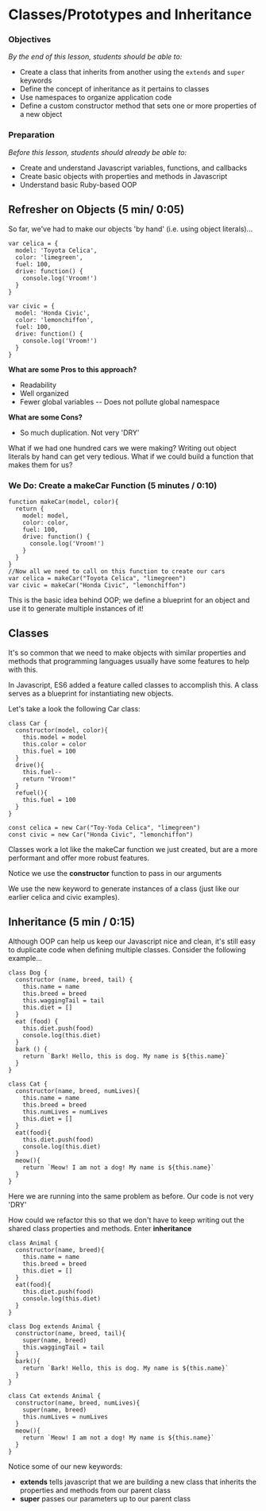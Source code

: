 # Classes/Prototypes and Inheritance

### Objectives
*By the end of this lesson, students should be able to:*
* Create a class that inherits from another using the `extends` and `super` keywords
* Define the concept of inheritance as it pertains to classes
* Use namespaces to organize application code
* Define a custom constructor method that sets one or more
properties of a new object

### Preparation
*Before this lesson, students should already be able to:*
* Create and understand Javascript variables, functions, and callbacks
* Create basic objects with properties and methods in Javascript
* Understand basic Ruby-based OOP

## Refresher on Objects (5 min/ 0:05)
So far, we've had to make our objects 'by hand' (i.e. using object literals)...
```
var celica = {
  model: 'Toyota Celica',
  color: 'limegreen',
  fuel: 100,
  drive: function() {
    console.log('Vroom!')
  }
}

var civic = {
  model: 'Honda Civic',
  color: 'lemonchiffon',
  fuel: 100,
  drive: function() {
    console.log('Vroom!')
  }
}
```
**What are some Pros to this approach?**
* Readability
* Well organized
* Fewer global variables -- Does not pollute global namespace

**What are some Cons?**
* So much duplication.  Not very 'DRY'

What if we had one hundred cars we were making?  Writing out object literals by hand can get very tedious.  What if we could build a function that makes them for us?

### We Do: Create a makeCar Function (5 minutes / 0:10)
```
function makeCar(model, color){
  return {
    model: model,
    color: color,
    fuel: 100,
    drive: function() {
      console.log('Vroom!')
    }
  }
}
//Now all we need to call on this function to create our cars
var celica = makeCar("Toyota Celica", "limegreen")
var civic = makeCar("Honda Civic", "lemonchiffon")
```
This is the basic idea behind OOP; we define a blueprint for an object and use it to generate multiple instances of it!

## Classes
It's so common that we need to make objects with similar properties and methods that programming languages usually have some features to help with this.

In Javascript, ES6 added a feature called classes to accomplish this. A class serves as a blueprint for instantiating new objects.

Let's take a look the following Car class:
```
class Car {
  constructor(model, color){
    this.model = model
    this.color = color
    this.fuel = 100
  }
  drive(){
    this.fuel--
    return "Vroom!"
  }
  refuel(){
    this.fuel = 100
  }
}

const celica = new Car("Toy-Yoda Celica", "limegreen")
const civic = new Car("Honda Civic", "lemonchiffon")
```
Classes work a lot like the makeCar function we just created, but are a more performant and offer more robust features.

Notice we use the **constructor** function to pass in our arguments

We use the new keyword to generate instances of a class (just like our earlier celica and civic examples).

## Inheritance (5 min / 0:15)
Although OOP can help us keep our Javascript nice and clean, it's still easy to duplicate code when defining multiple classes. Consider the following example...
```
class Dog {
  constructor (name, breed, tail) {
    this.name = name
    this.breed = breed
    this.waggingTail = tail
    this.diet = []
  }
  eat (food) {
    this.diet.push(food)
    console.log(this.diet)
  }
  bark () {
    return `Bark! Hello, this is dog. My name is ${this.name}`
  }
}

class Cat {
  constructor(name, breed, numLives){
    this.name = name
    this.breed = breed
    this.numLives = numLives
    this.diet = []
  }
  eat(food){
    this.diet.push(food)
    console.log(this.diet)
  }
  meow(){
    return `Meow! I am not a dog! My name is ${this.name}`
  }
}
```
Here we are running into the same problem as before.  Our code is not very 'DRY'

How could we refactor this so that we don't have to keep writing out the shared class properties and methods. Enter **inheritance**
```
class Animal {
  constructor(name, breed){
    this.name = name
    this.breed = breed
    this.diet = []
  }
  eat(food){
    this.diet.push(food)
    console.log(this.diet)
  }
}

class Dog extends Animal {
  constructor(name, breed, tail){
    super(name, breed)
    this.waggingTail = tail
  }
  bark(){
    return `Bark! Hello, this is dog. My name is ${this.name}`
  }
}

class Cat extends Animal {
  constructor(name, breed, numLives){
    super(name, breed)
    this.numLives = numLives
  }
  meow(){
    return `Meow! I am not a dog! My name is ${this.name}`
  }
}
```
Notice some of our new keywords:
* **extends** tells javascript that we are building a new class that inherits the properties and methods from our parent class
* **super** passes our parameters up to our parent class
